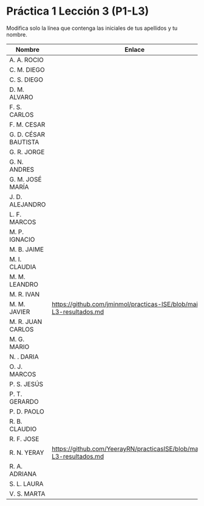 # Práctica 1 Lección 3 (P1-L3)

Modifica solo la línea que contenga las iniciales de tus apellidos y tu nombre.

| Nombre       | Enlace                                                                   |
| --------------- | ---------------------------------------------------------- |
| A. A. ROCIO | <!--enlace-->                                                           |
| C. M. DIEGO | <!--enlace-->                                                           |
| C. S. DIEGO | <!--enlace-->                                                           |
| D. M. ALVARO | <!--enlace-->                                                           |
| F. S. CARLOS | <!--enlace-->                                                           |
| F. M. CESAR | <!--enlace-->                                                           |
| G. D. CÉSAR BAUTISTA | <!--enlace-->                                                           |
| G. R. JORGE | <!--enlace-->                                                           |
| G. N. ANDRES | <!--enlace-->                                                           |
| G. M. JOSÉ MARÍA | <!--enlace-->                                                           |
| J. D. ALEJANDRO | <!--enlace-->                                                           |
| L. F. MARCOS | <!--enlace-->                                                           |
| M. P. IGNACIO | <!--enlace-->                                                           |
| M. B. JAIME | <!--enlace-->                                                           |
| M. I. CLAUDIA | <!--enlace-->                                                           |
| M. M. LEANDRO | <!--enlace-->                                                           |
| M. R. IVAN | <!--enlace-->                                                           |
| M. M. JAVIER | https://github.com/jminmol/practicas-ISE/blob/main/P1-L3-resultados.md                                                           |
| M. R. JUAN CARLOS | <!--enlace-->                                                           |
| M. G. MARIO | <!--enlace-->                                                           |
| N. . DARIA | <!--enlace-->                                                           |
| O. J. MARCOS | <!--enlace-->                                                           |
| P. S. JESÚS | <!--enlace-->                                                           |
| P. T. GERARDO | <!--enlace-->                                                           |
| P. D. PAOLO | <!--enlace-->                                                           |
| R. B. CLAUDIO | <!--enlace-->                                                           |
| R. F. JOSE | <!--enlace-->                                                           |
| R. N. YERAY | https://github.com/YeerayRN/practicasISE/blob/main/P1-L3-resultados.md  |
| R. A. ADRIANA | <!--enlace-->                                                           |
| S. L. LAURA | <!--enlace-->                                                           |
| V. S. MARTA | <!--enlace-->                                                           |
